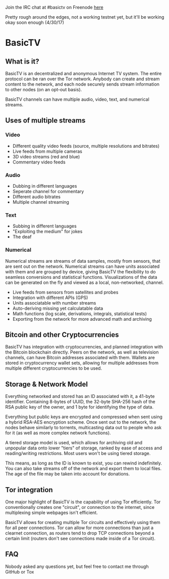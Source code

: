 Join the IRC chat at #basictv on Freenode [here](http://webchat.freenode.net/?channels=#basictv)

Pretty rough around the edges, not a working testnet yet, but it'll be working okay soon enough (4/30/17)

# BasicTV

## What is it?
BasicTV is an decentralized and anonymous Internet TV system. The entire protocol can be ran over the Tor network. Anybody can create and stream content to the network, and each node securely sends stream information to other nodes (on an opt-out basis).

BasicTV channels can have multiple audio, video, text, and numerical streams.

## Uses of multiple streams
### Video
* Different quality video feeds (source, multiple resolutions and bitrates)
* Live feeds from multiple cameras
* 3D video streams (red and blue)
* Commentary video feeds

### Audio
* Dubbing in different languages
* Seperate channel for commentary
* Different audio bitrates
* Multiple channel streaming

### Text
* Subbing in different languages
* "Exploiting the medium" for jokes
* The deaf

### Numerical
Numerical streams are streams of data samples, mostly from sensors, that are sent out on the network. Numerical streams can have units associated with them and are grouped by device, giving BasicTV the flexibility to do seamless conversions and statistical functions. Visualizations of the data can be generated on the fly and viewed as a local, non-networked, channel.
* Live feeds from sensors from satellites and probes
* Integration with different APIs (GPS)
* Units associatable with number streams
* Auto-deriving missing yet calculatable data
* Math functions (log scale, derivations, integrals, statistical tests)
* Exporting from the network for more advanced math and archiving

## Bitcoin and other Cryptocurrencies
BasicTV has integration with cryptocurrencies, and planned integration with the Bitcoin blockchain directly. Peers on the network, as well as television channels, can have Bitcoin addresses associated with them. Wallets are stored in cryptocurrency wallet sets, allowing for multiple addresses from multiple different cryptocurrencies to be used.

## Storage & Network Model
Everything networked and stored has an ID associated with it, a 41-byte identifier. Containing 8-bytes of UUID, the 32-byte SHA-256 hash of the RSA public key of the owner, and 1 byte for identifying the type of data. 

Everything but public keys are encrypted and compressed when sent using a hybrid RSA-AES encryption scheme. Once sent out to the network, the nodes behave similarly to torrents, multicasting data out to people who ask for it (as well as more complex network functions).

A tiered storage model is used, which allows for archiving old and unpopular data onto lower "tiers" of storage, ranked by ease of access and reading/writing restrictions. Most users won't be using tiered storage.

This means, as long as the ID is known to exist, you can rewind indefinitely. You can also take streams off of the network and export them to local files. The age of the file may be taken into account for donations.

## Tor integration
One major highlight of BasicTV is the capability of using Tor efficiently. Tor conventionally creates one "circuit", or connection to the internet, since multiplexing simple webpages isn't efficient.

BasicTV allows for creating multiple Tor circuits and effectively using them for all peer connections. Tor can allow for more connections than just a clearnet connection, as routers tend to drop TCP connections beyond a certain limit (routers don't see connections made inside of a Tor circuit).

## FAQ
Nobody asked any questions yet, but feel free to contact me through GitHub or Tox
